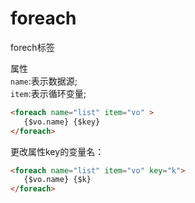 # foreach

forech标签

属性  
`name`:表示数据源;  
`item`:表示循环变量;

```html
<foreach name="list" item="vo" > 
   {$vo.name} {$key}
</foreach>
```

更改属性key的变量名：
```html
<foreach name="list" item="vo" key="k"> 
   {$vo.name} {$k}
</foreach>
```
